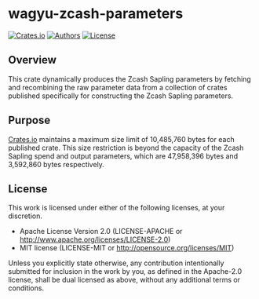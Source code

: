 # wagyu-zcash-parameters
[![Crates.io](https://img.shields.io/crates/v/wagyu-zcash-parameters.svg?color=neon)](https://crates.io/crates/wagyu-zcash-parameters)
[![Authors](https://img.shields.io/badge/authors-Aleo-orange.svg)](./AUTHORS)
[![License](https://img.shields.io/badge/license-MIT/Apache--2.0-blue.svg)](./LICENSE-MIT)

## Overview

This crate dynamically produces the Zcash Sapling parameters by fetching and recombining the raw parameter data
from a collection of crates published specifically for constructing the Zcash Sapling parameters.

## Purpose

[Crates.io](https://crates.io) maintains a maximum size limit of 10,485,760 bytes for each published crate.
 This size restriction is beyond the capacity of the Zcash Sapling spend and output parameters,
 which are 47,958,396 bytes and 3,592,860 bytes respectively.

## License

This work is licensed under either of the following licenses, at your discretion.

- Apache License Version 2.0 (LICENSE-APACHE or http://www.apache.org/licenses/LICENSE-2.0)
- MIT license (LICENSE-MIT or http://opensource.org/licenses/MIT)

Unless you explicitly state otherwise, any contribution intentionally submitted for inclusion in the work by you,
as defined in the Apache-2.0 license, shall be dual licensed as above, without any additional terms or conditions.
